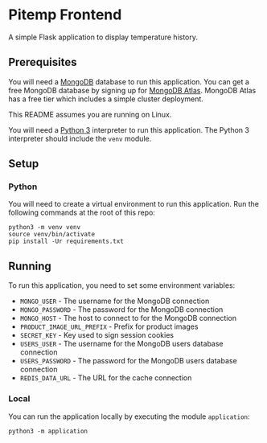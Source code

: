 # Pitemp Frontend
A simple Flask application to display temperature history.

## Prerequisites
You will need a [MongoDB](https://www.mongodb.com/) database to run this application.
You can get a free MongoDB database by signing up for [MongoDB Atlas](https://www.mongodb.com/cloud/atlas).
MongoDB Atlas has a free tier which includes a simple cluster deployment.

This README assumes you are running on Linux.

You will need a [Python 3](https://www.python.org/about/) interpreter to run this application.
The Python 3 interpreter should include the `venv` module.

## Setup

### Python
You will need to create a virtual environment to run this application.
Run the following commands at the root of this repo:
```
python3 -m venv venv
source venv/bin/activate
pip install -Ur requirements.txt
```

## Running
To run this application, you need to set some environment variables:
* `MONGO_USER` - The username for the MongoDB connection
* `MONGO_PASSWORD` - The password for the MongoDB connection
* `MONGO_HOST` - The host to connect to for the MongoDB connection
* `PRODUCT_IMAGE_URL_PREFIX` - Prefix for product images
* `SECRET_KEY` - Key used to sign session cookies
* `USERS_USER` - The username for the MongoDB users database connection
* `USERS_PASSWORD` - The password for the MongoDB users database connection
* `REDIS_DATA_URL` - The URL for the cache connection

### Local

You can run the application locally by executing the module `application`:
```
python3 -m application
```
